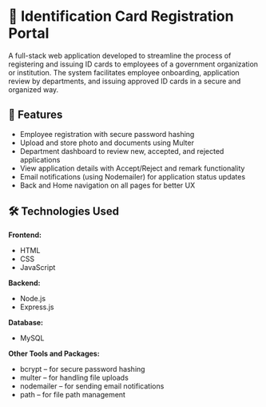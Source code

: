 # 🪪 Identification Card Registration Portal

A full-stack web application developed to streamline the process of registering and issuing ID cards to employees of a government organization or institution. The system facilitates employee onboarding, application review by departments, and issuing approved ID cards in a secure and organized way.

## 🚀 Features

- Employee registration with secure password hashing
- Upload and store photo and documents using Multer
- Department dashboard to review new, accepted, and rejected applications
- View application details with Accept/Reject and remark functionality
- Email notifications (using Nodemailer) for application status updates
- Back and Home navigation on all pages for better UX

## 🛠️ Technologies Used

**Frontend:**
- HTML
- CSS
- JavaScript

**Backend:**
- Node.js
- Express.js

**Database:**
- MySQL

**Other Tools and Packages:**
- bcrypt – for secure password hashing
- multer – for handling file uploads
- nodemailer – for sending email notifications
- path – for file path management
